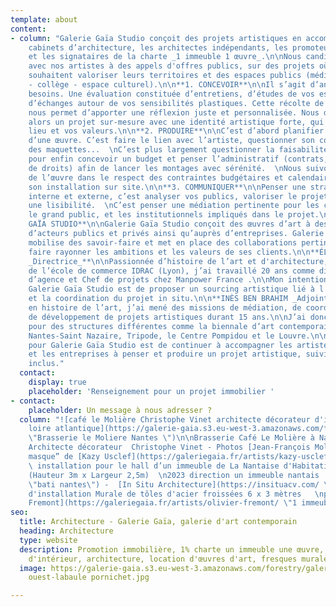 ```yaml
---
template: about
content:
- column: "Galerie Gaïa Studio conçoit des projets artistiques en accompagnant les
    cabinets d’architecture, les architectes indépendants, les promoteurs immobiliers
    et les signataires de la charte _1 immeuble 1 œuvre_.\n\nNous candidatons en réflexion
    avec nos artistes à des appels d'offres publics, sur des projets où les collectivités
    souhaitent valoriser leurs territoires et des espaces publics (médiathèque - lycée
    - collège - espace culturel).\n\n**1. CONCEVOIR**\n\nIl s’agit d’analyser vos
    besoins. Une évaluation constituée d’entretiens, d’études de vos espaces et
    d’échanges autour de vos sensibilités plastiques. Cette récolte de matière
    nous permet d’apporter une réflexion juste et personnalisée. Nous développons
    alors un projet sur-mesure avec une identité artistique forte, qui sublime votre
    lieu et vos valeurs.\n\n**2. PRODUIRE**\n\nC’est d’abord planifier la fabrication
    d’une œuvre. C’est faire le lien avec l’artiste, questionner son concept, demander
    des maquettes...  \nC’est plus largement questionner la faisabilité d’un projet
    pour enfin concevoir un budget et penser l’administratif (contrats, cession de
    de droits) afin de lancer les montages avec sérénité.  \nNous suivons la fabrication
    de l’œuvre dans le respect des contraintes budgétaires et calendaires, jusqu’à
    son installation sur site.\n\n**3. COMMUNIQUER**\n\nPenser une stratégie de communication
    interne et externe, c’est analyser vos publics, valoriser le projet et lui apporter
    une lisibilité.  \nC’est penser une médiation pertinente pour les collaborateurs,
    le grand public, et les institutionnels impliqués dans le projet.\n\n**GALERIE
    GAÏA STUDIO**\n\nGalerie Gaïa Studio conçoit des œuvres d’art à destination
    d’acteurs publics et privés ainsi qu’auprès d’entreprises. Galerie Gaia Studio
    mobilise des savoir-faire et met en place des collaborations pertinentes pour
    faire rayonner les ambitions et les valeurs de ses clients.\n\n**ÉLISABETH GIVRE
    _Directrice_**\n\nPassionnée d’histoire de l’art et d'architecture, diplômée
    de l’école de commerce IDRAC (Lyon), j’ai travaillé 20 ans comme directrice
    d’agence et Chef de projets chez Manpower France .\n\nMon intention en créant
    Galerie Gaïa Studio est de proposer un sourcing artistique lié à l'intention architecturale
    et la coordination du projet in situ.\n\n**INÈS BEN BRAHIM _Adjointe_**\n\nDiplômée
    en histoire de l’art, j’ai mené des missions de médiation, de coordination et
    de développement de projets artistiques durant 15 ans.\n\nJ’ai donc travaillé
    pour des structures différentes comme la biennale d’art contemporain Estuaire
    Nantes-Saint Nazaire, Tripode, le Centre Pompidou et le Louvre.\n\nMa mission
    pour Galerie Gaïa Studio est de continuer à accompagner les artistes, les institutions
    et les entreprises à penser et produire un projet artistique, suivi de chantier
    inclus."
  contact:
    display: true
    placeholder: 'Renseignement pour un projet immobilier '
- contact:
    placeholder: Un message à nous adresser ?
  column: "![café le Molière Christophe Vinet architecte décorateur d'intérieur nantes
    loire atlantique](https://galerie-gaia.s3.eu-west-3.amazonaws.com/forestry/galeriegaia@brasserielemoliere@jeanfrancoismoliere.jpg
    \"Brasserie le Moliere Nantes \")\n\nBrasserie Café Le Molière à Nantes - Réalisation
    Architecte décorateur  Christophe Vinet - Photos [Jean-François Molliere]()\n\n![](https://galerie-gaia.s3.eu-west-3.amazonaws.com/forestry/masque.jpg)\n\n“Le
    masque” de [Kazy Usclef](https://galeriegaia.fr/artists/kazy-usclef/ \"1% artistique\")
    \ installation pour le hall d’un immeuble de La Nantaise d'Habitation en 2023
    (Hauteur 3m x Largeur 2,5m)  \n2023 direction un immeuble nantais  \n[Groupe Bati-Nantes](https://www.batinantes.fr/
    \"bati nantes\") -  [In Situ Architecture](https://insituacv.com/ \"in situ acv\")\n\n![](https://galerie-gaia.s3.eu-west-3.amazonaws.com/forestry/mural-11-compressions-500x200-15000-1.jpg)\n\nProjet
    d'installation Murale de tôles d'acier froissées 6 x 3 mètres   \npar [Olivier
    Fremont](https://galeriegaia.fr/artists/olivier-fremont/ \"1 immeuble 1 oeuvre\")"
seo:
  title: Architecture - Galerie Gaïa, galerie d'art contemporain
  heading: Architecture
  type: website
  description: Promotion immobilière, 1% charte un immeuble une œuvre, décoration
    d'intérieur, architecture, location d'œuvres d'art, fresques murales, street art...
  image: https://galerie-gaia.s3.eu-west-3.amazonaws.com/forestry/galeriegaia-magazinecoté
    ouest-labaule pornichet.jpg

---
```

